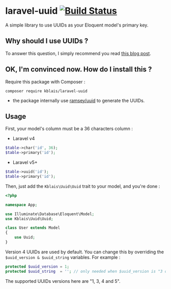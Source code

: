 # laravel-uuid [![Build Status](https://travis-ci.org/kblais/laravel-uuid.svg?branch=master)](https://travis-ci.org/kblais/laravel-uuid)

A simple library to use UUIDs as your Eloquent model's primary key.

## Why should I use UUIDs ?

To answer this question, I simply recommend you read [this blog post](https://www.clever-cloud.com/blog/engineering/2015/05/20/why-auto-increment-is-a-terrible-idea/).

## OK, I'm convinced now. How do I install this ?

Require this package with Composer :

```
composer require kblais/laravel-uuid
```

* the package internally use [ramsey/uuid](https://packagist.org/packages/ramsey/uuid) to generate the UUIDs.

## Usage

First, your model's column must be a 36 characters column :

* Laravel v4

```php
$table->char('id', 36);
$table->primary('id');
```

* Laravel v5+

```php
$table->uuid('id');
$table->primary('id');
```

Then, just add the `Kblais\Uuid\Uuid` trait to your model, and you're done :

```php
<?php

namespace App;

use Illuminate\Database\Eloquent\Model;
use Kblais\Uuid\Uuid;

class User extends Model
{
    use Uuid;
}
```

Version 4 UUIDs are used by default. You can change this by overriding the `$uuid_version & $uuid_string` variables. For example :

```php
protected $uuid_version = 1;
protected $uuid_string  = ''; // only needed when $uuid_version is "3 or 5"
```

The supported UUIDs versions here are "1, 3, 4 and 5".
